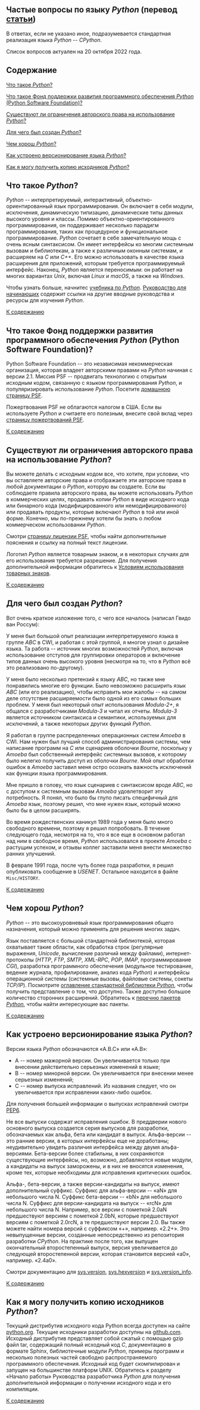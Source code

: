 ## Частые вопросы по языку *Python* (перевод [статьи](https://docs.python.org/3/faq/general.html))

В ответах, если не указано иное, подразумевается стандартная реализация языка *Python* -- *CPython*.

Список вопросов актуален на 20 октября 2022 года.

## Содержание

[Что такое *Python*?](#что-такое-python)

[Что такое Фонд поддержки развития программного обеспечения *Python* (Python Software Foundation)?](#что-такое-фонд-поддержки-развития-программного-обеспечения-python-python-software-foundation)

[Существуют ли ограничения авторского права на использование *Python*?](#существуют-ли-ограничения-авторского-права-на-использование-python)

[Для чего был создан *Python*?](#для-чего-был-создан-python)

[Чем хорош *Python*?](#чем-хорош-python)

[Как устроено версионирование языка *Python*?](#как-устроено-версионирование-языка-python)

[Как я могу получить копию исходников *Python*?](#как-я-могу-получить-копию-исходников-python)


## Что такое *Python*?

*Python* -- интерпретируемый, интерактивный, объектно-ориентированный язык 
программирования. Он включает в себя модули, исключения, динамическую 
типизацию, динамические типы данных высокого уровня и классы. Помимо 
объектно-ориентированного программирования, он поддерживает несколько парадигм 
программирования, таких как процедурное и функциональное программирование. 
*Python* сочетает в себе замечательную мощь с очень ясным синтаксисом. Он 
имеет интерфейсы ко многим системным вызовам и библиотекам, а также 
к различным оконным системам, и расширяем на *C* или *C++*. Его можно 
использовать в качестве языка расширения для приложений, которым требуется 
программируемый интерфейс. Наконец, *Python* является переносимым: он работает 
на многих вариантах *Unix*, включая *Linux* и *macOS*, а также на *Windows*.

Чтобы узнать больше, начнитес [учебника по *Python*](https://docs.python.org/3/tutorial/index.html#tutorial-index).
[Руководство для начинающих](https://wiki.python.org/moin/BeginnersGuide)
содержит ссылки на другие вводные руководства и ресурсы для изучения *Python*.

[К содержанию](#содержание)


## Что такое Фонд поддержки развития программного обеспечения *Python* (Python Software Foundation)?

Python Software Foundation -- это независимая некоммерческая организация, 
которая владеет авторскими правами на *Python* начиная с версии 2.1. Миссия 
PSF -- продвигать технологию с открытым исходным кодом, связанную с языком 
программирования *Python*, и популяризировать использование *Python*. 
Посетите [домашнюю страницу PSF](https://www.python.org/psf/). 

Пожертвования PSF не облагаются налогом в США. Если вы используете *Python* 
и считаете его полезным, внесите свой вклад через 
[страницу пожертвований PSF](https://www.python.org/psf/donations/).

[К содержанию](#содержание)


## Существуют ли ограничения авторского права на использование *Python*?

Вы можете делать с исходным кодом все, что хотите, при условии, что вы 
оставляете авторские права и отображаете эти авторские права в любой 
документации о *Python*, которую вы создаете. Если вы соблюдаете правила 
авторского права, вы можете использовать *Python* в коммерческих целях, 
продавать копии *Python* в виде исходного кода или бинарного кода 
(модифицированного или немодифицированного) или продавать продукты, которые 
включают *Python* в той или иной форме. Конечно, мы по-прежнему хотели бы 
знать о любом коммерческом использовании *Python*.

Смотри [страницу лицензии PSF](https://www.python.org/psf/license/), чтобы 
найти дополнительные пояснения и ссылку на полный текст лицензии. 

Логотип *Python* является товарным знаком, и в некоторых случаях для его 
использования требуется разрешение. Для получения дополнительной информации 
обратитесь к [Условиям использования товарных знаков](https://www.python.org/psf/trademarks/). 

[К содержанию](#содержание)


## Для чего был создан *Python*? 

Вот очень краткое изложение того, с чего все началось (написал Гвидо 
ван Россум): 

У меня был большой опыт реализации интерпретируемого языка в группе *ABC* 
в CWI, и работая с этой группой, я многое узнал о дизайне языка. Та работа -- 
источник многих возможностей *Python*, включая использование отступов 
для группировки операторов и включение типов данных очень высокого уровня 
(несмотря на то, что в *Python* всё это реализовано по-другому). 

У меня было несколько претензий к языку *ABC*, но также мне понравились многие 
его функции. Было невозможно расширить язык *ABC* (или его реализацию), чтобы 
исправить мои жалобы -- на самом деле отсутствие расширяемости было одной 
из его самых больших проблем. У меня был некоторый опыт использования 
*Modula-2+*, я общался с разработчиками *Modula-3* и читал их отчеты. 
*Modula-3* является источником синтаксиса и семантики, используемых 
для исключений, а также некоторых других функций *Python*. 

Я работал в группе распределенных операционных систем *Amoeba* в CWI. Нам 
нужен был лучший способ администрирования системы, чем написание программ 
на *C* или сценариев оболочки *Bourne*, поскольку у *Amoeba* был собственный 
интерфейс системных вызовов, к которому было нелегко получить доступ 
из оболочки *Bourne*. Мой опыт обработки ошибок в *Amoeba* заставил меня остро 
осознать важность исключений как функции языка программирования. 

Мне пришло в голову, что язык сценариев с синтаксисом вроде *ABC*, но 
с доступом к системным вызовам *Amoeba* удовлетворит эту потребность. Я понял, 
что было бы глупо писать специфичный для *Amoeba* язык, поэтому решил, что мне 
нужен язык, который можно было бы в целом расширять. 

Во время рождественских каникул 1989 года у меня было много свободного 
времени, поэтому я решил попробовать. В течение следующего года, несмотря 
на то, что я все еще в основном работал над ним в свободное время, *Python* 
использовался в проекте *Amoeba* с растущим успехом, и отзывы коллег заставили 
меня внести множество ранних улучшений. 

В феврале 1991 года, после чуть более года разработки, я решил опубликовать 
сообщение в *USENET*. Остальное находится в файле `Misc/HISTORY`. 

[К содержанию](#содержание)


## Чем хорош *Python*?

*Python* -- это высокоуровневый язык программирования общего назначения, 
который можно применять для решения многих задач. 

Язык поставляется с большой стандартной библиотекой, которая охватывает такие 
области, как обработка строк (регулярные выражения, *Unicode*, вычисление 
различий между файлами), интернет-протоколы (*HTTP*, *FTP*, *SMTP*, *XML-RPC*, 
*POP*, *IMAP*, программирование *CGI*), разработка программного обеспечения 
(модульное тестирование, ведение журнала, профилирование, анализ кода *Python*) 
и интерфейсы операционной системы (системные вызовы, файловые системы, сокеты 
*TCP/IP*). Посмотрите 
[оглавление стандартной библиотеки *Python*](https://docs.python.org/3/library/index.html#library-index), 
чтобы получить представление о том, что доступно. Также доступно большое 
количество сторонних расширений. Обратитесь 
к [перечню пакетов *Python*](https://pypi.org/), чтобы найти интересующие вас 
пакеты.

[К содержанию](#содержание)


## Как устроено версионирование языка *Python*?

Версии языка *Python* обозначаются «A.B.C» или «A.B»:
- A -- номер мажорной версии. Он увеличивается только при внесении 
  действительно серьезных изменений в языке;
- B -- номер минорной версии. Он увеличивается при внесении менее серьезных 
  изменений;
- C -- номер выпуска исправлений. Из названия следует, что он увеличивается при 
  исправлении каких-либо ошибок.

Для получения большей информации о выпусках исправлений смотри 
[PEP6](https://peps.python.org/pep-0006/).

Не все выпуски содержат исправления ошибок. В преддверии нового основного 
выпуска создается серия выпусков для разработки, обозначаемых как альфа, бета 
или кандидат в выпуск. Альфа-версии -- это ранние версии, в которых интерфейсы 
еще не доработаны; неудивительно увидеть различия интерфейса между двумя 
альфа-версиями. Бета-версии более стабильны, в них сохраняются существующие 
интерфейсы, но, возможно, добавляются новые модули, а кандидаты на выпуск 
заморожены, и в них не вносятся изменения, кроме тех, которые необходимы для 
исправления критических ошибок.

Альфа-, бета-версии, а также версии-кандидаты на выпуск, имеют дополнительный 
суффикс. Суффикс для альфа-версии -- «aN» для небольшого числа N. Суффикс 
бета-версии -- «bN» для небольшого числа N. Суффикс для версии-кандидата 
на выпуск -- «rcN» для небольшого числа N. Например, все версии 
с пометкой 2.0aN предшествуют версиям с пометкой 2.0bN, которые предшествуют 
версиям с пометкой 2.0rcN, а те предшествуют версии 2.0. Вы также можете найти 
номера версий с суффиксом «+», например. «2.2+». Это невыпущенные версии, 
созданные непосредственно из репозитория разработки *CPython*. На практике 
после того, как выпущен окончательный второстепенный выпуск, версия 
увеличивается до следующей второстепенной версии, которая становится 
версией «a0», например. «2.4а0».

Смотри документацию для 
[sys.version](https://docs.python.org/3/library/sys.html#sys.version),
[sys.hexversion](https://docs.python.org/3/library/sys.html#sys.hexversion) и 
[sys.version_info](https://docs.python.org/3/library/sys.html#sys.version_info).

[К содержанию](#содержание)


## Как я могу получить копию исходников *Python*?

Текущий дистрибутив исходного кода Python всегда доступен на сайте 
[python.org](https://www.python.org/downloads/). Текущие исходники разработки 
доступны на [github.com](https://github.com/python/cpython/). Исходный 
дистрибутив представляет собой сжатый с помощью gzip файл tar, содержащий 
полный исходный код *C*, документацию в формате Sphinx, библиотечные модули 
*Python*, примеры программ и несколько полезных частей свободно 
распространяемого программного обеспечения. Исходный код будет скомпилирован и 
запущен на большинстве платформ UNIX. Обратитесь к разделу «Начало работы» 
Руководства разработчика *Python* для получения дополнительной информации о 
получении исходного кода и его компиляции.

[К содержанию](#содержание)
